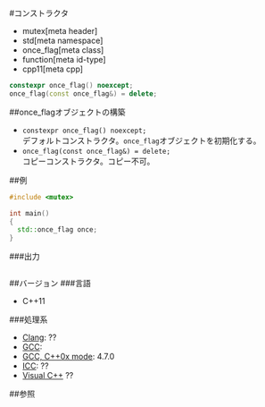 #コンストラクタ
* mutex[meta header]
* std[meta namespace]
* once_flag[meta class]
* function[meta id-type]
* cpp11[meta cpp]

```cpp
constexpr once_flag() noexcept;
once_flag(const once_flag&) = delete;
```

##once_flagオブジェクトの構築
- `constexpr once_flag() noexcept;`<br/>デフォルトコンストラクタ。`once_flag`オブジェクトを初期化する。
- `once_flag(const once_flag&) = delete;`<br/>コピーコンストラクタ。コピー不可。


##例
```cpp
#include <mutex>

int main()
{
  std::once_flag once;
}
```

###出力
```
```

##バージョン
###言語
- C++11

###処理系
- [Clang](/implementation.md#clang): ??
- [GCC](/implementation.md#gcc): 
- [GCC, C++0x mode](/implementation.md#gcc): 4.7.0
- [ICC](/implementation.md#icc): ??
- [Visual C++](/implementation.md#visual_cpp) ??


##参照


